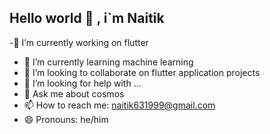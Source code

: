 ## Hello  world 👋 , i`m Naitik

-🔭 I’m currently working on flutter
- 🌱 I’m currently learning machine learning
- 👯 I’m looking to collaborate on flutter application projects
- 🤔 I’m looking for help with ...
- 💬 Ask me about cosmos
- 📫 How to reach me: naitik631999@gmail.com
- 😄 Pronouns: he/him 
